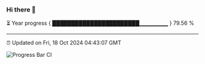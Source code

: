 ### Hi there 👋

⏳ Year progress { ███████████████████████▁▁▁▁▁▁▁ } 79.56 %

---

⏰ Updated on Fri, 18 Oct 2024 04:43:07 GMT

![Progress Bar CI](https://github.com/IshwaranRudhara/GIT-ACTION/workflows/Progress%20Bar%20CI/badge.svg)
